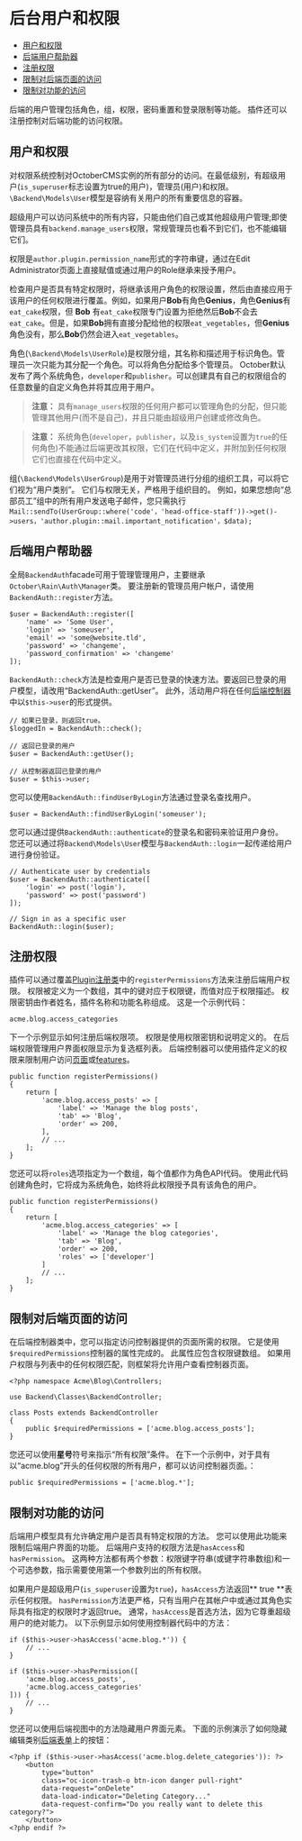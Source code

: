 # 后台用户和权限

- [用户和权限](#users-and-permissions)
- [后端用户帮助器](#backend-auth-facade)
- [注册权限](#permission-registration)
- [限制对后端页面的访问](#page-access)
- [限制对功能的访问](#features)

后端的用户管理包括角色，组，权限，密码重置和登录限制等功能。 插件还可以注册控制对后端功能的访问权限。

<a name="users-and-permissions"></a>
## 用户和权限

对权限系统控制对OctoberCMS实例的所有部分的访问。在最低级别，有超级用户(`is_superuser`标志设置为true的用户)，管理员(用户)和权限。 `\Backend\Models\User`模型是容纳有关用户的所有重要信息的容器。

超级用户可以访问系统中的所有内容，只能由他们自己或其他超级用户管理;即使管理员具有`backend.manage_users`权限，常规管理员也看不到它们，也不能编辑它们。

权限是`author.plugin.permission_name`形式的字符串键，通过在Edit Administrator页面上直接赋值或通过用户的Role继承来授予用户。

检查用户是否具有特定权限时，将继承该用户角色的权限设置，然后由直接应用于该用户的任何权限进行覆盖。例如，如果用户**Bob**有角色**Genius**，角色**Genius**有`eat_cake`权限，但 **Bob** 有`eat_cake`权限专门设置为拒绝然后**Bob**不会去`eat_cake`。但是，如果**Bob**拥有直接分配给他的权限`eat_vegetables`，但**Genius**角色没有，那么**Bob**仍然会进入`eat_vegetables`。

角色(`\Backend\Models\UserRole`)是权限分组，其名称和描述用于标识角色。管理员一次只能为其分配一个角色。可以将角色分配给多个管理员。 October默认发布了两个系统角色，`developer`和`publisher`。可以创建具有自己的权限组合的任意数量的自定义角色并将其应用于用户。

> **注意：** 具有`manage_users`权限的任何用户都可以管理角色的分配，但只能管理其他用户(而不是自己)，并且只能由超级用户创建或修改角色。

> **注意：** 系统角色(`developer`，`publisher`，以及`is_system`设置为`true`的任何角色)不能通过后端更改其权限，它们在代码中定义，并附加到任何权限 它们也直接在代码中定义。

组(`\Backend\Models\UserGroup`)是用于对管理员进行分组的组织工具，可以将它们视为“用户类别”。 它们与权限无关，严格用于组织目的。 例如，如果您想向“总部员工”组中的所有用户发送电子邮件，您只需执行`Mail::sendTo(UserGroup::where('code'，'head-office-staff'))->get()->users，'author.plugin::mail.important_notification'，$data);`

<a name="backend-auth-facade"></a>
## 后端用户帮助器

全局`BackendAuth`facade可用于管理管理用户，主要继承`October\Rain\Auth\Manager`类。 要注册新的管理员用户帐户，请使用`BackendAuth::register`方法。

    $user = BackendAuth::register([
        'name' => 'Some User',
        'login' => 'someuser',
        'email' => 'some@website.tld',
        'password' => 'changeme',
        'password_confirmation' => 'changeme'
    ]);

`BackendAuth::check`方法是检查用户是否已登录的快速方法。要返回已登录的用户模型，请改用“BackendAuth::getUser”。 此外，活动用户将在任何[后端控制器](backend-controllers-ajax.md)中以`$this->user`的形式提供。

    // 如果已登录，则返回true。
    $loggedIn = BackendAuth::check();

    // 返回已登录的用户
    $user = BackendAuth::getUser();

    // 从控制器返回已登录的用户
    $user = $this->user;

您可以使用`BackendAuth::findUserByLogin`方法通过登录名查找用户。

    $user = BackendAuth::findUserByLogin('someuser');

您可以通过提供`BackendAuth::authenticate`的登录名和密码来验证用户身份。 您还可以通过将`Backend\Models\User`模型与`BackendAuth::login`一起传递给用户进行身份验证。

    // Authenticate user by credentials
    $user = BackendAuth::authenticate([
        'login' => post('login'),
        'password' => post('password')
    ]);

    // Sign in as a specific user
    BackendAuth::login($user);

<a name="permission-registration"></a>
## 注册权限

插件可以通过覆盖[Plugin注册类](plugin-registration.md#registration-file)中的`registerPermissions`方法来注册后端用户权限。 权限被定义为一个数组，其中的键对应于权限键，而值对应于权限描述。 权限密钥由作者姓名，插件名称和功能名称组成。 这是一个示例代码：

    acme.blog.access_categories

下一个示例显示如何注册后端权限项。 权限是使用权限密钥和说明定义的。 在后端权限管理用户界面权限显示为复选框列表。 后端控制器可以使用插件定义的权限来限制用户访问[页面](#page-access)或[features](#features)。

    public function registerPermissions()
    {
        return [
            'acme.blog.access_posts' => [
                'label' => 'Manage the blog posts',
                'tab' => 'Blog',
                'order' => 200,
            ],
            // ...
        ];
    }

您还可以将`roles`选项指定为一个数组，每个值都作为角色API代码。 使用此代码创建角色时，它将成为系统角色，始终将此权限授予具有该角色的用户。

    public function registerPermissions()
    {
        return [
            'acme.blog.access_categories' => [
                'label' => 'Manage the blog categories',
                'tab' => 'Blog',
                'order' => 200,
                'roles' => ['developer']
            ]
            // ...
        ];
    }

<a name="page-access"></a>
## 限制对后端页面的访问

在后端控制器类中，您可以指定访问控制器提供的页面所需的权限。 它是使用`$requiredPermissions`控制器的属性完成的。 此属性应包含权限键数组。 如果用户权限与列表中的任何权限匹配，则框架将允许用户查看控制器页面。

    <?php namespace Acme\Blog\Controllers;

    use Backend\Classes\BackendController;

    class Posts extends BackendController
    {
        public $requiredPermissions = ['acme.blog.access_posts'];
    }

您还可以使用**星号**符号来指示“所有权限”条件。 在下一个示例中，对于具有以“acme.blog”开头的任何权限的所有用户，都可以访问控制器页面。：

    public $requiredPermissions = ['acme.blog.*'];

<a name="features"></a>
## 限制对功能的访问

后端用户模型具有允许确定用户是否具有特定权限的方法。 您可以使用此功能来限制后端用户界面的功能。 后端用户支持的权限方法是`hasAccess`和`hasPermission`。 这两种方法都有两个参数：权限键字符串(或键字符串数组)和一个可选参数，指示需要使用第一个参数列出的所有权限。

如果用户是超级用户(`is_superuser`设置为`true`)，`hasAccess`方法返回** true **表示任何权限。 `hasPermission`方法更严格，只有当用户在其帐户中或通过其角色实际具有指定的权限时才返回true。 通常，`hasAccess`是首选方法，因为它尊重超级用户的绝对能力。 以下示例显示如何使用控制器代码中的方法：

    if ($this->user->hasAccess('acme.blog.*')) {
        // ...
    }

    if ($this->user->hasPermission([
        'acme.blog.access_posts',
        'acme.blog.access_categories'
    ])) {
        // ...
    }

您还可以使用后端视图中的方法隐藏用户界面元素。 下面的示例演示了如何隐藏编辑类别[后端表单](backend-forms.md)上的按钮：

    <?php if ($this->user->hasAccess('acme.blog.delete_categories')): ?>
        <button
            type="button"
            class="oc-icon-trash-o btn-icon danger pull-right"
            data-request="onDelete"
            data-load-indicator="Deleting Category..."
            data-request-confirm="Do you really want to delete this category?">
        </button>
    <?php endif ?>
